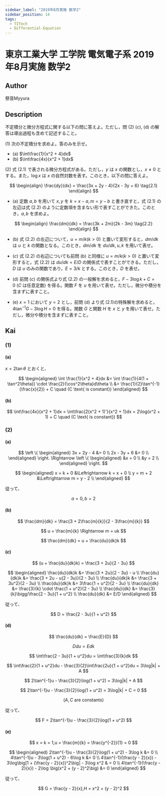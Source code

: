```yaml
---
sidebar_label: "2019年8月実施 数学2"
sidebar_position: 14
tags:
  - TITech
  - Differential-Equation
---
```

# 東京工業大学 工学院 電気電子系 2019年8月実施 数学2

## **Author**
祭音Myyura

## **Description**
不定積分と微分方程式に関する以下の問に答えよ。ただし，問 (2) ($c$), (d) の解答は導出過程も含めて記述すること。

(1) 次の不定積分を求めよ。答のみを示せ。

- (a) $\int\frac{1}{x^2 + 4}dx$
- (b) $\int\frac{4x}{x^2 + 1}dx$

(2) 式 $(2.1)$ で表される微分方程式がある。ただし，$y$ は $x$ の関数とし，$x \neq 0$ とする。また，$\log x$ は $x$ の自然対数を表す。このとき，以下の問に答えよ。 

$$
\begin{align}
\frac{dy}{dx} = \frac{3x + 2y - 4}{2x - 3y + 6} \tag{2.1}
\end{align}
$$

- (a) 定数 $a,b$ を用いて $x,y$ を $k = x - a,m = y - b$ と書き直すと，式 $(2.1)$ の左辺は式 $(2.2)$ のように定数項を含まない形で表すことができた。このとき，$a,b$ を求めよ。

$$
\begin{align}
\frac{dm}{dk} = \frac{3k + 2m}{2k - 3m} \tag{2.2}
\end{align}
$$

- (b) 式 $(2.2)$ の左辺について，$u = m/k(k > 0)$ と置いて変形すると，$dm/dk$ は $u$ と $k$ の関数となる。このとき，$dm/dk$ を $du/dk,u,k$ を用いて表せ。

- ($c$) 式 $(2.2)$ の右辺についても前問 (b) と同様に $u = m/k(k > 0)$ と置いて変形すると，式 $(2.2)$ は $du/dk = E/D$ の関係式で表すことができる。ただし，$D$ は $u$ のみの関数であり，$E = 3/k$ とする。このとき，$D$ を表せ。 

- (d) 前問 ($c$) の関係式より式 $(2.2)$ の一般解を求めると，$F - 3\log k + C = 0 \ (C\text{ は任意定数})$ を得る。関数 $F$ を $u$ を用いて表せ。ただし，微分や積分を含まずに表すこと。

- (e) $x = 1$ において $y = 2$ とし，前問 (d) より式
$(2.1)$の特殊解を求めると， $4\tan^{-1}G - 3\log H = 0$ を得る。関数 $G$ と関数 $H$ を $x$ と $y$ を用いて表せ。ただし，微分や積分を含まずに表すこと。

## **Kai** 
### (1)
#### (a)
$x = 2\tan\theta$ とおくと、

$$
\begin{aligned}
\int \frac{1}{x^2 + 4}dx &= \int \frac{1}{4(1 + \tan^2\theta)} \cdot \frac{2}{\cos^2\theta}d\theta \\
&= \frac{1}{2}\tan^{-1}(\frac{x}{2}) + C \quad (C \text{ is constant})
\end{aligned}
$$

#### (b)

$$
\int\frac{4x}{x^2 + 1}dx = \int\frac{2(x^2 + 1)'}{x^2 + 1}dx = 2\log(x^2 + 1) + C \quad (C \text{ is constant})
$$

### (2)
#### (a)

$$
\left \{
\begin{aligned}
3x + 2y - 4 &= 0 \\
2x - 3y + 6 &= 0 \\
\end{aligned}
\right. 
\Rightarrow
\left \{
\begin{aligned}
&x = 0 \\
&y = 2 \\
\end{aligned}
\right.
$$

$$
\begin{aligned}
x = k + 0 &\Leftrightarrow k = x + 0 \\
y = m + 2 &\Leftrightarrow m = y - 2 \\
\end{aligned}
$$

従って、

$$
a = 0 , b = 2
$$

#### (b)

$$
\frac{dm}{dk} = \frac{3 + 2\frac{m}{k}}{2 - 3\frac{m}{k}}
$$

$$
u = \frac{m}{k} \Rightarrow m = uk
$$

$$
\frac{dm}{dk} = u + \frac{du}{dk}k
$$

#### ($c$)

$$
(u + \frac{du}{dk}k) = \frac{3 + 2u}{2 - 3u}
$$

$$
\begin{aligned}
\frac{du}{dk}k &= \frac{3 + 2u}{2 - 3u} - u \\
\frac{du}{dk}k &= \frac{3 + 2u - u(2 - 3u)}{2 - 3u} \\
\frac{du}{dk}k &= \frac{3 + 3u^2}{2 - 3u} \\
\frac{du}{dk}k &= 3\frac{1 + u^2}{2 - 3u} \\
\frac{du}{dk} &= \frac{3}{k} \cdot \frac{1 + u^2}{2 - 3u} \\
\frac{du}{dk} &= \frac{3}{k}\bigg/\frac{2 - 3u}{1 + u^2} \\
\frac{du}{dk} &= E/D
\end{aligned}
$$

従って、

$$
D = \frac{2 - 3u}{1 + u^2}
$$

#### (d)

$$
\frac{du}{dk} = \frac{E}{D}
$$

$$
Ddu = Edk
$$

$$
\int\frac{2 - 3u}{1 + u^2}du = \int\frac{3}{k}dk
$$

$$
\int\frac{2}{1 + u^2}du - \frac{3}{2}\int\frac{2u}{1 + u^2}du = 3\log|k| + A
$$

$$
2\tan^{-1}u - \frac{3}{2}\log(1 + u^2) = 3\log|k| + A
$$

$$
2\tan^{-1}u - \frac{3}{2}\log(1 + u^2) = 3\log|k| + C = 0
$$

$$
(A,C \text{ are constants})
$$

従って、

$$
F = 2\tan^{-1}u - \frac{3}{2}\log(1 + u^2)
$$

#### (e)

$$
x = k = 1,u = \frac{m}{k} = \frac{y^{-2}}{1} = 0
$$

$$
\begin{aligned}
2\tan^{-1}u - \frac{3}{2}\log(1 + u^2) - 3\log k &= 0 \\
4\tan^{-1}u - 3\log(1 + u^2) - 6\log k &= 0 \\
4\tan^{-1}(\frac{y - 2}{x}) - 3\log\big[1 + (\frac{y - 2}{x})^2\big] - 3\log x^2 & = 0 \\
4\tan^{-1}(\frac{y - 2}{x}) - 2\log \big(x^2 + (y - 2)^2\big) &= 0
\end{aligned}
$$

従って、

$$
G = \frac{y - 2}{x},H = x^2 + (y - 2)^2
$$